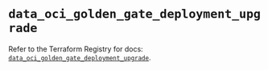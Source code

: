 # `data_oci_golden_gate_deployment_upgrade`

Refer to the Terraform Registry for docs: [`data_oci_golden_gate_deployment_upgrade`](https://registry.terraform.io/providers/oracle/oci/7.19.0/docs/data-sources/golden_gate_deployment_upgrade).
